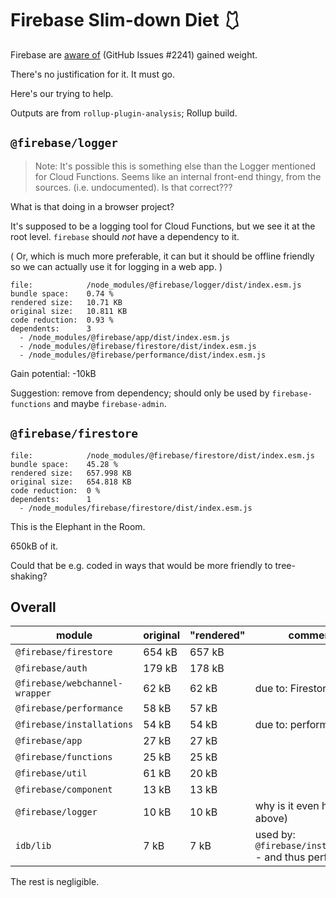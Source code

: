 # Firebase Slim-down Diet 🩱

Firebase are [aware of](https://github.com/firebase/firebase-js-sdk/issues/2241) (GitHub Issues #2241) gained weight.

There's no justification for it. It must go. 

Here's our trying to help.

Outputs are from `rollup-plugin-analysis`; Rollup build.


## `@firebase/logger`

>Note: It's possible this is something else than the Logger mentioned for Cloud Functions. Seems like an internal front-end thingy, from the sources. (i.e. undocumented). Is that correct???

What is that doing in a browser project?  

It's supposed to be a logging tool for Cloud Functions, but we see it at the root level. `firebase` should *not* have a dependency to it.

( Or, which is much more preferable, it can but it should be offline friendly so we can actually use it for logging in a web app. )

```
file:            /node_modules/@firebase/logger/dist/index.esm.js
bundle space:    0.74 %
rendered size:   10.71 KB
original size:   10.811 KB
code reduction:  0.93 %
dependents:      3
  - /node_modules/@firebase/app/dist/index.esm.js
  - /node_modules/@firebase/firestore/dist/index.esm.js
  - /node_modules/@firebase/performance/dist/index.esm.js
```

Gain potential: -10kB

Suggestion: remove from dependency; should only be used by `firebase-functions` and maybe `firebase-admin`.


## `@firebase/firestore`

```
file:            /node_modules/@firebase/firestore/dist/index.esm.js
bundle space:    45.28 %
rendered size:   657.998 KB
original size:   654.818 KB
code reduction:  0 %
dependents:      1
  - /node_modules/firebase/firestore/dist/index.esm.js
```

This is the Elephant in the Room.

650kB of it.

Could that be e.g. coded in ways that would be more friendly to tree-shaking?


## Overall

|module|original|"rendered"|comments|
|---|---|---|---|
|`@firebase/firestore`|654 kB|657 kB|
|`@firebase/auth`|179 kB|178 kB|
|`@firebase/webchannel-wrapper`|62 kB|62 kB|due to: Firestore|
|`@firebase/performance`|58 kB|57 kB|
|`@firebase/installations`|54 kB|54 kB|due to: performance|
|`@firebase/app`|27 kB|27 kB|
|`@firebase/functions`|25 kB|25 kB|
|`@firebase/util`|61 kB|20 kB|
|`@firebase/component`|13 kB|13 kB|
|`@firebase/logger`|10 kB|10 kB|why is it even here? (see above)|
|`idb/lib`|7 kB|7 kB|used by: `@firebase/installations` - and thus performance|

The rest is negligible.


